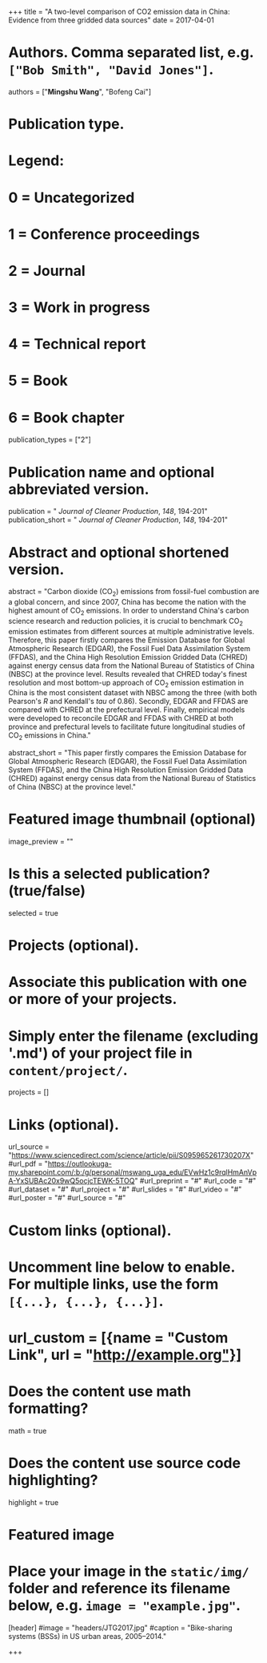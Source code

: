 +++
title = "A two-level comparison of CO2 emission data in China: Evidence from three gridded data sources"
date = 2017-04-01

# Authors. Comma separated list, e.g. `["Bob Smith", "David Jones"]`.
authors = ["**Mingshu Wang**", "Bofeng Cai"]

# Publication type.
# Legend:
# 0 = Uncategorized
# 1 = Conference proceedings
# 2 = Journal
# 3 = Work in progress
# 4 = Technical report
# 5 = Book
# 6 = Book chapter
publication_types = ["2"]

# Publication name and optional abbreviated version.
publication = " *Journal of Cleaner Production*, *148*, 194-201"
publication_short = " *Journal of Cleaner Production*, *148*, 194-201"

# Abstract and optional shortened version.
abstract = "Carbon dioxide (CO<sub>2</sub>) emissions from fossil-fuel combustion are a global concern, and since 2007, China has become the nation with the highest amount of CO<sub>2</sub> emissions. In order to understand China's carbon science research and reduction policies, it is crucial to benchmark CO<sub>2</sub> emission estimates from different sources at multiple administrative levels. Therefore, this paper firstly compares the Emission Database for Global Atmospheric Research (EDGAR), the Fossil Fuel Data Assimilation System (FFDAS), and the China High Resolution Emission Gridded Data (CHRED) against energy census data from the National Bureau of Statistics of China (NBSC) at the province level. Results revealed that CHRED today's finest resolution and most bottom-up approach of CO<sub>2</sub> emission estimation in China is the most consistent dataset with NBSC among the three (with both Pearson's *R* and Kendall's *tau* of 0.86). Secondly, EDGAR and FFDAS are compared with CHRED at the prefectural level. Finally, empirical models were developed to reconcile EDGAR and FFDAS with CHRED at both province and prefectural levels to facilitate future longitudinal studies of CO<sub>2</sub> emissions in China."

abstract_short = "This paper firstly compares the Emission Database for Global Atmospheric Research (EDGAR), the Fossil Fuel Data Assimilation System (FFDAS), and the China High Resolution Emission Gridded Data (CHRED) against energy census data from the National Bureau of Statistics of China (NBSC) at the province level."

# Featured image thumbnail (optional)
image_preview = ""

# Is this a selected publication? (true/false)
selected = true

# Projects (optional).
#   Associate this publication with one or more of your projects.
#   Simply enter the filename (excluding '.md') of your project file in `content/project/`.

projects = []

# Links (optional).
url_source = "https://www.sciencedirect.com/science/article/pii/S095965261730207X"
#url_pdf = "https://outlookuga-my.sharepoint.com/:b:/g/personal/mswang_uga_edu/EVwHz1c9rqlHmAnVpA-YxSUBAc20x9wQ5ocjcTEWK-5TOQ"
#url_preprint = "#"
#url_code = "#"
#url_dataset = "#"
#url_project = "#"
#url_slides = "#"
#url_video = "#"
#url_poster = "#"
#url_source = "#"

# Custom links (optional).
#   Uncomment line below to enable. For multiple links, use the form `[{...}, {...}, {...}]`.
# url_custom = [{name = "Custom Link", url = "http://example.org"}]

# Does the content use math formatting?
math = true

# Does the content use source code highlighting?
highlight = true

# Featured image
# Place your image in the `static/img/` folder and reference its filename below, e.g. `image = "example.jpg"`.
[header]
#image = "headers/JTG2017.jpg"
#caption = "Bike-sharing systems (BSSs) in US urban areas, 2005–2014."

+++

